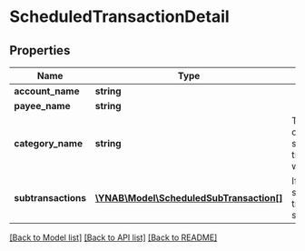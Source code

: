 # ScheduledTransactionDetail

## Properties
Name | Type | Description | Notes
------------ | ------------- | ------------- | -------------
**account_name** | **string** |  | 
**payee_name** | **string** |  | [optional] 
**category_name** | **string** | The name of the category.  If a split scheduled transaction, this will be &#x27;Split&#x27;. | [optional] 
**subtransactions** | [**\YNAB\Model\ScheduledSubTransaction[]**](ScheduledSubTransaction.md) | If a split scheduled transaction, the subtransactions. | 

[[Back to Model list]](../../README.md#documentation-for-models) [[Back to API list]](../../README.md#documentation-for-api-endpoints) [[Back to README]](../../README.md)

